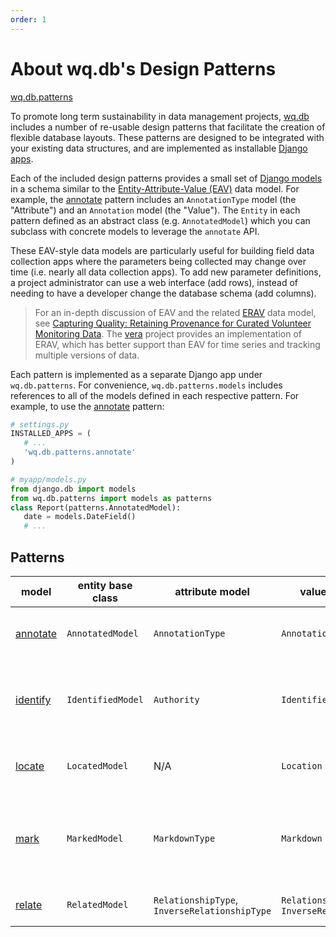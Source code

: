 ```yaml
---
order: 1
---
```


About wq.db's Design Patterns
===============

[wq.db.patterns]

To promote long term sustainability in data management projects, [wq.db] includes a number of re-usable design patterns that facilitate the creation of flexible database layouts.  These patterns are designed to be integrated with your existing data structures, and are implemented as installable [Django apps].

Each of the included design patterns provides a small set of [Django models] in a schema similar to the [Entity-Attribute-Value (EAV)] data model.  For example, the [annotate] pattern includes an `AnnotationType` model (the "Attribute") and an `Annotation` model (the "Value").  The `Entity` in each pattern defined as an abstract class (e.g. `AnnotatedModel`) which you can subclass with concrete models to leverage the `annotate` API.

These EAV-style data models are particularly useful for building field data collection apps where the parameters being collected may change over time (i.e. nearly all data collection apps).  To add new parameter definitions, a project administrator can use a web interface (add rows), instead of needing to have a developer change the database schema (add columns).

> For an in-depth discussion of EAV and the related [ERAV] data model, see [Capturing Quality: Retaining Provenance for Curated Volunteer Monitoring Data](https://wq.io/research/provenance). The [vera] project provides an implementation of ERAV, which has better support than EAV for time series and tracking multiple versions of data.

Each pattern is implemented as a separate Django app under `wq.db.patterns`.  For convenience, `wq.db.patterns.models` includes references to all of the models defined in each respective pattern.  For example, to use the [annotate] pattern:

```python
# settings.py
INSTALLED_APPS = (
   # ...
   'wq.db.patterns.annotate'
)

# myapp/models.py
from django.db import models
from wq.db.patterns import models as patterns
class Report(patterns.AnnotatedModel):
   date = models.DateField()
   # ...
```

## Patterns

model | entity base class | attribute model | value model | description
------|--------|-----------|-------|-------------
[annotate] | `AnnotatedModel` | `AnnotationType` | `Annotation` | Generic entity-attribute-value (EAV) implementation.
[identify] | `IdentifiedModel` | `Authority` | `Identifier` | Track entity identifiers assigned by multiple third party authorities
[locate] | `LocatedModel` | N/A | `Location` | Manage multifaceted geographic location data
[mark] | `MarkedModel` | `MarkdownType` | `Markdown` | Maintain multiple markdown snippets for a model (e.g. in different languages)
[relate] | `RelatedModel` | `RelationshipType`,<br>`InverseRelationshipType` | `Relationship`,<br>`InverseRelationship` | Generic typed many-to-many relationships

[wq.db.patterns]: https://github.com/wq/wq.db/blob/master/patterns
[wq.db]: https://wq.io/wq.db
[Django apps]: https://docs.djangoproject.com/en/1.7/ref/applications/#projects-and-applications
[Django models]: https://docs.djangoproject.com/en/1.7/topics/db/models/
[Entity-Attribute-Value (EAV)]: https://wq.io/docs/eav-vs-relational
[vera]: https://wq.io/vera
[ERAV]: https://wq.io/docs/erav
[annotate]: https://wq.io/docs/annotate
[identify]: https://wq.io/docs/identify
[locate]: https://wq.io/docs/locate
[mark]: https://wq.io/docs/markdown
[relate]: https://wq.io/docs/relate
[files]: https://wq.io/docs/files
